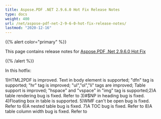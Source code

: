 ```yaml
---
title: Aspose.PDF .NET 2.9.6.0 Hot Fix Release Notes
type: docs
weight: 400
url: /net/aspose-pdf-net-2-9-6-0-hot-fix-release-notes/
lastmod: "2020-12-16"
---
```


{{% alert color="primary" %}} 

This page contains release notes for [Aspose.PDF .Net 2.9.6.0 Hot Fix](http://www.aspose.com/downloads/pdf/net/new-releases/aspose.pdf-.net-2.9.6.0-hot-fix/)

{{% /alert %}} 

In this hotfix:

1)HTML2PDF is improved. Text in body element is supported; "dfn" tag is supported; "hr" tag is improved; "ul","ol","li" tags are improved; Table support is improved; "hspace" and "vspace" in "img" tag is supported;2)A table rendering bug is fixed. Refer to 3)#$NP in heading bug is fixed. 4)Floating box in table is supported. 5)WMF can't be open bug is fixed. Refer to 6)A nested table bug is fixed. 7)A TOC bug is fixed. Refer to 8)A table column width bug is fixed. Refer to
